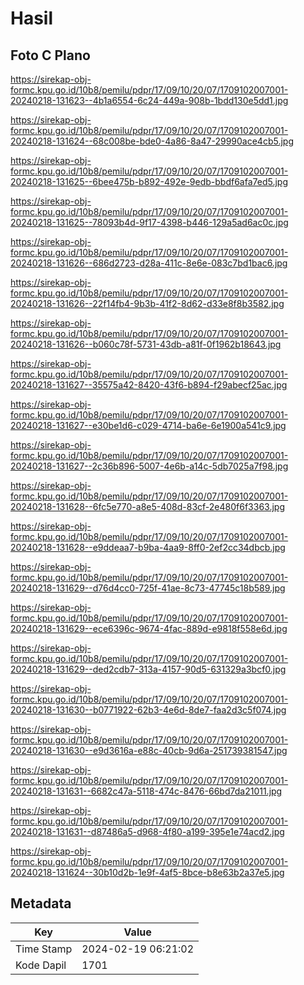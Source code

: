 # Hasil

## Foto C Plano

https://sirekap-obj-formc.kpu.go.id/10b8/pemilu/pdpr/17/09/10/20/07/1709102007001-20240218-131623--4b1a6554-6c24-449a-908b-1bdd130e5dd1.jpg

https://sirekap-obj-formc.kpu.go.id/10b8/pemilu/pdpr/17/09/10/20/07/1709102007001-20240218-131624--68c008be-bde0-4a86-8a47-29990ace4cb5.jpg

https://sirekap-obj-formc.kpu.go.id/10b8/pemilu/pdpr/17/09/10/20/07/1709102007001-20240218-131625--6bee475b-b892-492e-9edb-bbdf6afa7ed5.jpg

https://sirekap-obj-formc.kpu.go.id/10b8/pemilu/pdpr/17/09/10/20/07/1709102007001-20240218-131625--78093b4d-9f17-4398-b446-129a5ad6ac0c.jpg

https://sirekap-obj-formc.kpu.go.id/10b8/pemilu/pdpr/17/09/10/20/07/1709102007001-20240218-131626--686d2723-d28a-411c-8e6e-083c7bd1bac6.jpg

https://sirekap-obj-formc.kpu.go.id/10b8/pemilu/pdpr/17/09/10/20/07/1709102007001-20240218-131626--22f14fb4-9b3b-41f2-8d62-d33e8f8b3582.jpg

https://sirekap-obj-formc.kpu.go.id/10b8/pemilu/pdpr/17/09/10/20/07/1709102007001-20240218-131626--b060c78f-5731-43db-a81f-0f1962b18643.jpg

https://sirekap-obj-formc.kpu.go.id/10b8/pemilu/pdpr/17/09/10/20/07/1709102007001-20240218-131627--35575a42-8420-43f6-b894-f29abecf25ac.jpg

https://sirekap-obj-formc.kpu.go.id/10b8/pemilu/pdpr/17/09/10/20/07/1709102007001-20240218-131627--e30be1d6-c029-4714-ba6e-6e1900a541c9.jpg

https://sirekap-obj-formc.kpu.go.id/10b8/pemilu/pdpr/17/09/10/20/07/1709102007001-20240218-131627--2c36b896-5007-4e6b-a14c-5db7025a7f98.jpg

https://sirekap-obj-formc.kpu.go.id/10b8/pemilu/pdpr/17/09/10/20/07/1709102007001-20240218-131628--6fc5e770-a8e5-408d-83cf-2e480f6f3363.jpg

https://sirekap-obj-formc.kpu.go.id/10b8/pemilu/pdpr/17/09/10/20/07/1709102007001-20240218-131628--e9ddeaa7-b9ba-4aa9-8ff0-2ef2cc34dbcb.jpg

https://sirekap-obj-formc.kpu.go.id/10b8/pemilu/pdpr/17/09/10/20/07/1709102007001-20240218-131629--d76d4cc0-725f-41ae-8c73-47745c18b589.jpg

https://sirekap-obj-formc.kpu.go.id/10b8/pemilu/pdpr/17/09/10/20/07/1709102007001-20240218-131629--ece6396c-9674-4fac-889d-e9818f558e6d.jpg

https://sirekap-obj-formc.kpu.go.id/10b8/pemilu/pdpr/17/09/10/20/07/1709102007001-20240218-131629--ded2cdb7-313a-4157-90d5-631329a3bcf0.jpg

https://sirekap-obj-formc.kpu.go.id/10b8/pemilu/pdpr/17/09/10/20/07/1709102007001-20240218-131630--b0771922-62b3-4e6d-8de7-faa2d3c5f074.jpg

https://sirekap-obj-formc.kpu.go.id/10b8/pemilu/pdpr/17/09/10/20/07/1709102007001-20240218-131630--e9d3616a-e88c-40cb-9d6a-251739381547.jpg

https://sirekap-obj-formc.kpu.go.id/10b8/pemilu/pdpr/17/09/10/20/07/1709102007001-20240218-131631--6682c47a-5118-474c-8476-66bd7da21011.jpg

https://sirekap-obj-formc.kpu.go.id/10b8/pemilu/pdpr/17/09/10/20/07/1709102007001-20240218-131631--d87486a5-d968-4f80-a199-395e1e74acd2.jpg

https://sirekap-obj-formc.kpu.go.id/10b8/pemilu/pdpr/17/09/10/20/07/1709102007001-20240218-131624--30b10d2b-1e9f-4af5-8bce-b8e63b2a37e5.jpg


## Metadata

| Key        | Value               |
| ---------- | ------------------- |
| Time Stamp | 2024-02-19 06:21:02 |
| Kode Dapil | 1701                |




